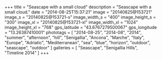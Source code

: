 +++
title = "Seascape with a small cloud"
description = "Seascape with a small cloud."
date = "2014-08-25T15:37:21"
image = "20140825@153721"
image_s = "20140825@153721-s"
image_width_s = "400"
image_height_s = "300"
image_xl = "20140825@153721-xl"
image_width_xl = "1024"
image_height_xl = "768"
gps_latitude = "43.6767279500067"
gps_longitude = "13.26387410001"
phototags = [ "2014-08-25", "2014-08", "2014", "summer", "afternoon", "hill", "Senigallia", "Ancona", "Marche", "Italy", "Europe", "Adriatic", "Mediterranean", "sea", "blue", "horizon", "outdoor", "seascape", "outdoor" ]
galleries = [ "Seascape", "Senigallia Hills", "Timeline 2014" ]
+++

